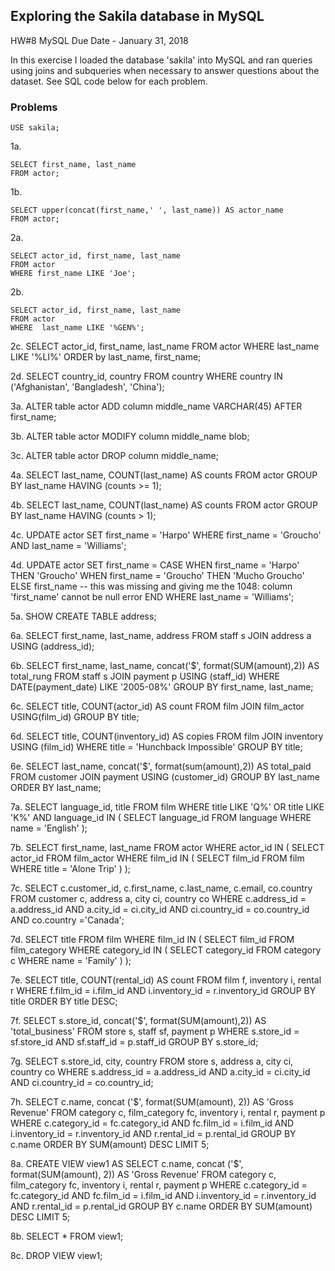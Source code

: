 ## Exploring the Sakila database in MySQL

HW#8 MySQL  Due Date - January 31, 2018

In this exercise I loaded the database 'sakila' into MySQL and ran queries using joins and subqueries when necessary to answer questions about the dataset. See SQL code below for each problem.

### Problems
    
    USE sakila;

1a.
    
    SELECT first_name, last_name
    FROM actor;

1b.
    
    SELECT upper(concat(first_name,' ', last_name)) AS actor_name
    FROM actor;

2a.
    
    SELECT actor_id, first_name, last_name
    FROM actor
    WHERE first_name LIKE 'Joe';

2b.
    
    SELECT actor_id, first_name, last_name
    FROM actor
    WHERE  last_name LIKE '%GEN%';

2c.
    SELECT actor_id, first_name, last_name
    FROM actor
    WHERE last_name LIKE '%LI%'
    ORDER by last_name, first_name;

2d.
    SELECT country_id, country
    FROM country
    WHERE country IN ('Afghanistan', 'Bangladesh', 'China');

3a.
    ALTER table actor
    ADD column middle_name VARCHAR(45) AFTER first_name;

3b.
    ALTER table actor
    MODIFY column middle_name blob;

3c.
    ALTER table actor
    DROP column middle_name;

4a.
    SELECT last_name, COUNT(last_name) AS counts
    FROM actor
    GROUP BY last_name
    HAVING (counts >= 1);

4b.
    SELECT last_name, COUNT(last_name) AS counts
    FROM actor
    GROUP BY last_name
    HAVING (counts > 1);

4c.
    UPDATE actor 
    SET first_name = 'Harpo'
    WHERE first_name = 'Groucho' AND last_name = 'Williams';

4d.
    UPDATE actor
    SET first_name = CASE
	    WHEN first_name = 'Harpo' THEN 'Groucho'
	    WHEN first_name = 'Groucho' THEN 'Mucho Groucho'
        ELSE first_name -- this was missing and giving me the 1048: column 'first_name' cannot be null error
    END
    WHERE last_name = 'Williams';

5a.
    SHOW CREATE TABLE address;

6a.
    SELECT first_name, last_name, address
    FROM staff s
    JOIN address a
    USING (address_id);

6b.
    SELECT first_name, last_name, concat('$', format(SUM(amount),2)) AS total_rung
    FROM staff s
    JOIN payment p
    USING (staff_id)
    WHERE DATE(payment_date) LIKE '2005-08%'
    GROUP BY first_name, last_name;

6c. 
    SELECT title, COUNT(actor_id) AS count
    FROM film
    JOIN film_actor
    USING(film_id)
    GROUP BY title;

6d.
    SELECT title, COUNT(inventory_id) AS copies
    FROM film
    JOIN inventory
    USING (film_id)
    WHERE title = 'Hunchback Impossible'
    GROUP BY title;

6e.
    SELECT last_name, concat('$', format(sum(amount),2)) AS total_paid
    FROM customer
    JOIN payment
    USING (customer_id)
    GROUP BY last_name
    ORDER BY last_name;

7a.
    SELECT language_id, title
    FROM film
    WHERE title LIKE 'Q%' OR title LIKE 'K%'
    AND language_id IN
	(
	 SELECT language_id
	 FROM language
	 WHERE name = 'English'
    );

7b.
    SELECT first_name, last_name
    FROM actor
    WHERE actor_id IN
    (
     SELECT actor_id
     FROM film_actor
     WHERE film_id IN
     (
      SELECT film_id 
      FROM film
      WHERE title = 'Alone Trip'
     )
    );

7c.
    SELECT c.customer_id, c.first_name, c.last_name, c.email, co.country 
    FROM customer c, address a, city ci, country co 
    WHERE c.address_id = a.address_id 
    AND a.city_id = ci.city_id 
    AND ci.country_id = co.country_id 
    AND co.country ='Canada';

7d.
    SELECT title
    FROM film 
    WHERE film_id IN
    (
     SELECT film_id
     FROM film_category 
     WHERE category_id IN
     (
      SELECT category_id
      FROM category c
      WHERE name = 'Family'
     )
    );

7e.
    SELECT title, COUNT(rental_id) AS count
    FROM film f, inventory i, rental r
    WHERE f.film_id = i.film_id
    AND i.inventory_id = r.inventory_id
    GROUP BY title
    ORDER BY title DESC;

7f.
    SELECT s.store_id, concat('$', format(SUM(amount),2)) AS 'total_business'
    FROM store s, staff sf, payment p
    WHERE s.store_id = sf.store_id
    AND sf.staff_id = p.staff_id
    GROUP BY s.store_id;

7g.
    SELECT s.store_id, city, country
    FROM store s, address a, city ci, country co
    WHERE s.address_id = a.address_id
    AND a.city_id = ci.city_id
    AND ci.country_id = co.country_id;

7h.
    SELECT c.name, concat ('$', format(SUM(amount), 2)) AS 'Gross Revenue' 
    FROM category c, film_category fc, inventory i, rental r,  payment p
    WHERE c.category_id = fc.category_id
    AND fc.film_id = i.film_id
    AND i.inventory_id = r.inventory_id
    AND r.rental_id = p.rental_id
    GROUP BY c.name
    ORDER BY SUM(amount) DESC
    LIMIT 5;

8a.
    CREATE VIEW view1 AS
    SELECT c.name, concat ('$', format(SUM(amount), 2)) AS 'Gross Revenue' 
    FROM category c, film_category fc, inventory i, rental r,  payment p
    WHERE c.category_id = fc.category_id
    AND fc.film_id = i.film_id
    AND i.inventory_id = r.inventory_id
    AND r.rental_id = p.rental_id
    GROUP BY c.name
    ORDER BY SUM(amount) DESC
    LIMIT 5;

8b.
    SELECT * FROM view1;

8c.
    DROP VIEW view1;
    

